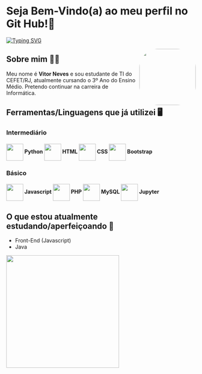 # Seja Bem-Vindo(a) ao meu perfil no Git Hub!👋
[![Typing SVG](https://readme-typing-svg.demolab.com/?lines=print("");std::cout+<<+"";System.out.println("");Console.log(""))](https://git.io/typing-svg)

<img align="right" height="150" style="border-radius:50px;" src="https://c.tenor.com/YjyN4su14BkAAAAd/persona-futaba.gif">

## Sobre mim 👨‍🎓
<p>Meu nome é <strong>Vitor Neves</strong> e sou estudante de TI do CEFET/RJ, atualmente cursando o 3º Ano do Ensino Médio. Pretendo continuar na carreira de Informática.</p>

## Ferramentas/Linguagens que já utilizei 🖥️
<div>
 
  ### Intermediário
  <h4>
  <img height=45 align="center" src="https://cdn.jsdelivr.net/gh/devicons/devicon/icons/python/python-original.svg" /> Python 
  <img height=45 align="center" src="https://cdn.jsdelivr.net/gh/devicons/devicon/icons/html5/html5-original.svg" /> HTML
  <img height=45 align="center" src="https://cdn.jsdelivr.net/gh/devicons/devicon/icons/css3/css3-original.svg" /> CSS
  <img height=45 align="center" src="https://cdn.jsdelivr.net/gh/devicons/devicon/icons/bootstrap/bootstrap-plain-wordmark.svg" /> Bootstrap
  </h4>
  
  ### Básico
  <h4>
  <img height=45 align="center" src="https://cdn.jsdelivr.net/gh/devicons/devicon/icons/javascript/javascript-original.svg" /> Javascript
  <img height=45 align="center" src="https://cdn.jsdelivr.net/gh/devicons/devicon/icons/php/php-original.svg" /> PHP
  <img height=45 align="center" src="https://cdn.jsdelivr.net/gh/devicons/devicon/icons/mysql/mysql-original.svg" /> MySQL
  <img height=45 align="center" src="https://cdn.jsdelivr.net/gh/devicons/devicon/icons/jupyter/jupyter-original-wordmark.svg" /> Jupyter
  </h4>
</div> 

## O que estou atualmente estudando/aperfeiçoando 📒
  - Front-End (Javascript)
  - Java

<img height="300em" src="https://github-readme-stats.vercel.app/api/top-langs/?username=VitorNvs&show_icons=true&theme=dark&include_all_commits=true&count_private=true&border_color=17a589&title_color=17a589"/>
